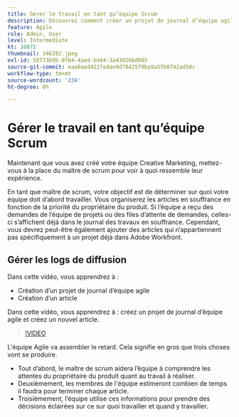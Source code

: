 ```yaml
---
title: Gérer le travail en tant qu’équipe Scrum
description: Découvrez comment créer un projet de journal d’équipe agile et créer un nouvel article.
feature: Agile
role: Admin, User
level: Intermediate
kt: 10872
thumbnail: 346282.jpeg
exl-id: 50773b9b-8f64-4aed-bd44-3a43026bd085
source-git-commit: eaa6aed422fedae9d78425f9ba9a55b0742ad58c
workflow-type: tm+mt
source-wordcount: '234'
ht-degree: 0%

---
```


# Gérer le travail en tant qu’équipe Scrum

Maintenant que vous avez créé votre équipe Creative Marketing, mettez-vous à la place du maître de scrum pour voir à quoi ressemble leur expérience.

En tant que maître de scrum, votre objectif est de déterminer sur quoi votre équipe doit d’abord travailler. Vous organiserez les articles en souffrance en fonction de la priorité du propriétaire du produit. Si l’équipe a reçu des demandes de l’équipe de projets ou des files d’attente de demandes, celles-ci s’affichent déjà dans le journal des travaux en souffrance. Cependant, vous devrez peut-être également ajouter des articles qui n’appartiennent pas spécifiquement à un projet déjà dans Adobe Workfront.

## Gérer les logs de diffusion

Dans cette vidéo, vous apprendrez à :

- Création d’un projet de journal d’équipe agile
- Création d’un article

Dans cette vidéo, vous apprendrez à : créez un projet de journal d’équipe agile et créez un nouvel article.

>[!VIDEO](https://video.tv.adobe.com/v/346282/?quality=12&learn=on)

L&#39;équipe Agile va assembler le retard. Cela signifie en gros que trois choses vont se produire.

- Tout d’abord, le maître de scrum aidera l’équipe à comprendre les attentes du propriétaire du produit quant au travail à réaliser.
- Deuxièmement, les membres de l&#39;équipe estimeront combien de temps il faudra pour terminer chaque article.
- Troisièmement, l’équipe utilise ces informations pour prendre des décisions éclairées sur ce sur quoi travailler et quand y travailler.
